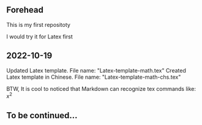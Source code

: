 ## Forehead

This is my first repositoty

I would try it for Latex first

## 2022-10-19

Updated Latex template. File name: "Latex-template-math.tex"
Created Latex template in Chinese.  File name: "Latex-template-math-chs.tex"

BTW, It is cool to noticed that Markdown can recognize tex commands like: $x^2$

## To be continued...
